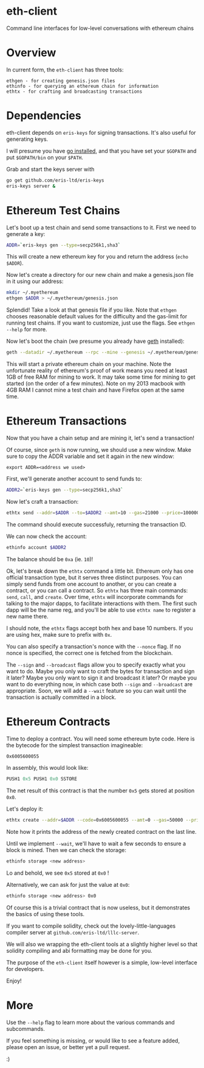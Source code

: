 # eth-client
Command line interfaces for low-level conversations with ethereum chains

# Overview

In current form, the `eth-client` has three tools: 

```
ethgen - for creating genesis.json files
ethinfo - for querying an ethereum chain for information
ethtx - for crafting and broadcasting transactions
```

# Dependencies

eth-client depends on `eris-keys` for signing transactions. It's also useful for generating keys.

I will presume you have [go installed](https://golang.org/doc/install),
and that you have set your `$GOPATH` and put `$GOPATH/bin` on your `$PATH`. 

Grab and start the keys server with

```bash
go get github.com/eris-ltd/eris-keys
eris-keys server &
```

# Ethereum Test Chains

Let's boot up a test chain and send some transactions to it. First we need to generate a key:

```bash
ADDR=`eris-keys gen --type=secp256k1,sha3`
```

This will create a new ethereum key for you and return the address (`echo $ADDR`). 

Now let's create a directory for our new chain and make a genesis.json file in it using our address:

```bash
mkdir ~/.myethereum
ethgen $ADDR > ~/.myethereum/genesis.json
```

Splendid! Take a look at that genesis file if you like. 
Note that `ethgen` chooses reasonable default values for the difficulty and the gas-limit for running test chains. 
If you want to customize, just use the flags. See `ethgen --help` for more.

Now let's boot the chain (we presume you already have [geth](https://github.com/ethereum/go-ethereum/) installed):

```bash
geth --datadir ~/.myethereum --rpc --mine --genesis ~/.myethereum/genesis.json --maxpeers 0 --etherbase $ADDR --verbosity 7
```

This will start a private ethereum chain on your machine. 
Note the unfortunate reality of ethereum's proof of work means you need at least 1GB of free RAM for mining to work. 
It may take some time for mining to get started (on the order of a few minutes). 
Note on my 2013 macbook with 4GB RAM I cannot mine a test chain and have Firefox open at the same time.

# Ethereum Transactions

Now that you have a chain setup and are mining it, let's send a transaction!

Of course, since `geth` is now running, we should use a new window. Make sure to copy the ADDR variable and set it again in the new window:

```
export ADDR=<address we used>
```

First, we'll generate another account to send funds to:

```bash
ADDR2=`eris-keys gen --type=secp256k1,sha3`
```

Now let's craft a transaction:

```bash
ethtx send --addr=$ADDR --to=$ADDR2 --amt=10 --gas=21000 --price=100000000000 --sign --broadcast
```

The command should execute successfuly, returning the transaction ID.

We can now check the account:

```bash
ethinfo account $ADDR2
```

The balance should be `0xa` (ie. `10`)!

Ok, let's break down the `ethtx` command a little bit. Ethereum only has one official transaction type, but it serves three distinct purposes. 
You can simply send funds from one account to another, or you can create a contract, or you can call a contract.
So `ethtx` has three main commands: `send`, `call`, and `create`.
Over time, `ethtx` will incorporate commands for talking to the major dapps, to facilitate interactions with them. The first such dapp will be the name reg, and you'll be able to use `ethtx name` to register a new name there.

I should note, the `ethtx` flags accept both hex and base 10 numbers. If you are using hex, make sure to prefix with `0x`.

You can also specify a transaction's nonce with the `--nonce` flag. If no nonce is specified, the correct one is fetched from the blockchain.

The `--sign` and `--broadcast` flags allow you to specify exactly what you want to do. Maybe you only want to craft the bytes for transaction and sign it later? Maybe you only want to sign it and broadcast it later? Or maybe you want to do everything now, in which case both `--sign` and `--broadcast` are appropriate. Soon, we will add a `--wait` feature so you can wait until the transaction is actually committed in a block.

# Ethereum Contracts

Time to deploy a contract. You will need some ethereum byte code. Here is the bytecode for the simplest transaction imagineable:

```bash
0x6005600055
```

In assembly, this would look like:

```asm
PUSH1 0x5 PUSH1 0x0 SSTORE
```

The net result of this contract is that the number `0x5` gets stored at position `0x0`.

Let's deploy it:

```bash
ethtx create --addr=$ADDR --code=0x6005600055 --amt=0 --gas=50000 --price=100000000000 --sign --broadcast
```

Note how it prints the address of the newly created contract on the last line.

Until we implement `--wait`, we'll have to wait a few seconds to ensure a block is mined. Then we can check the storage:

```bash
ethinfo storage <new address>
```

Lo and behold, we see `0x5` stored at `0x0` !

Alternatively, we can ask for just the value at `0x0`:

```bash
ethinfo storage <new address> 0x0
```

Of course this is a trivial contract that is now useless, but it demonstrates the basics of using these tools.

If you want to compile solidity, check out the lovely-little-languages compiler server at `github.com/eris-ltd/lllc-server`. 

We will also we wrapping the eth-client tools at a slightly higher level so that solidity compiling and abi formatting may be done for you.

The purpose of the `eth-client` itself however is a simple, low-level interface for developers.

Enjoy!

# More

Use the `--help` flag to learn more about the various commands and subcommands.

If you feel something is missing, or would like to see a feature added, please open an issue, or better yet a pull request.

:)
